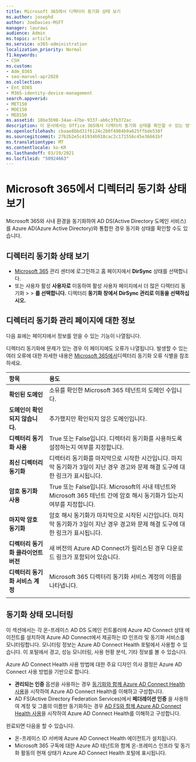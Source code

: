 ```yaml
---
title: Microsoft 365에서 디렉터리 동기화 상태 보기
ms.author: josephd
author: JoeDavies-MSFT
manager: laurawi
audience: Admin
ms.topic: article
ms.service: o365-administration
localization_priority: Normal
f1.keywords:
- CSH
ms.custom:
- Adm_O365
- seo-marvel-apr2020
ms.collection:
- Ent_O365
- M365-identity-device-management
search.appverid:
- MET150
- MOE150
- MED150
ms.assetid: 18be3b98-34ae-47be-9337-ab6c3fb372ac
description: 이 문서에서는 Office 365에서 디렉터리 동기화 상태를 확인할 수 있는 방법을 알아보십시오.
ms.openlocfilehash: cbaae8bbd31f6124c2b0f4984b9a625ffbde538f
ms.sourcegitcommit: 27b2b2e5c41934b918cac2c171556c45e36661bf
ms.translationtype: MT
ms.contentlocale: ko-KR
ms.lasthandoff: 03/19/2021
ms.locfileid: "50924663"
---
```

# <a name="view-directory-synchronization-status-in-microsoft-365"></a>Microsoft 365에서 디렉터리 동기화 상태 보기

Microsoft 365와 사내 환경을 동기화하여 AD DS(Active Directory 도메인 서비스)를 Azure AD(Azure Active Directory)와 통합한 경우 동기화 상태를 확인할 수도 있습니다.
  
## <a name="view-directory-synchronization-status"></a>디렉터리 동기화 상태 보기

- [Microsoft 365](https://admin.microsoft.com) 관리 센터에 로그인하고 홈 페이지에서 **DirSync** 상태를 선택합니다.
- 또는 사용자 활성 **사용자로** 이동하여 활성 사용자 페이지에서 더 많은 디렉터리 동기화 \>    \> **를 선택합니다.** 디렉터리 **동기화 창에서** **DirSync 관리로 이동을 선택하십시오.**

## <a name="information-on-the-manage-directory-synchronization-page"></a>디렉터리 동기화 관리 페이지에 대한 정보

다음 표에는 페이지에서 정보를 얻을 수 있는 기능이 나열됩니다.
  
디렉터리 동기화에 문제가 있는 경우 이 페이지에도 오류가 나열됩니다. 발생할 수 있는 여러 오류에 대한 자세한 내용은 [Microsoft 365에서](identify-directory-synchronization-errors.md)디렉터리 동기화 오류 식별을 참조하세요.
  
|항목|용도|
|:-----|:-----|
|**확인된 도메인** | 소유를 확인한 Microsoft 365 테넌트의 도메인 수입니다. |
|**도메인이 확인되지 않습니다.** | 추가했지만 확인되지 않은 도메인입니다. |
|**디렉터리 동기화 사용** |True 또는 False입니다. 디렉터리 동기화를 사용하도록 설정하는지 여부를 지정합니다. |
|**최신 디렉터리 동기화** | 디렉터리 동기화를 마지막으로 시작한 시간입니다. 마지막 동기화가 3일이 지난 경우 경고와 문제 해결 도구에 대한 링크가 표시됩니다. |
|**암호 동기화 사용** | True 또는 False입니다. Microsoft의 사내 테넌트와 Microsoft 365 테넌트 간에 암호 해시 동기화가 있는지 여부를 지정합니다. |
|**마지막 암호 동기화** | 암호 해시 동기화가 마지막으로 시작된 시간입니다. 마지막 동기화가 3일이 지난 경우 경고와 문제 해결 도구에 대한 링크가 표시됩니다. |
|**디렉터리 동기화 클라이언트 버전** | 새 버전의 Azure AD Connect가 릴리스된 경우 다운로드 링크가 포함되어 있습니다. |
|**디렉터리 동기화 서비스 계정** | Microsoft 365 디렉터리 동기화 서비스 계정의 이름을 나타냅니다. |
|||

## <a name="monitor-synchronization-health"></a>동기화 상태 모니터링

이 섹션에서는 각 온-프레미스 AD DS 도메인 컨트롤러에 Azure AD Connect 상태 에이전트를 설치하여 Azure AD Connect에서 제공하는 ID 인프라 및 동기화 서비스를 모니터링합니다. 모니터링 정보는 Azure AD Connect Health 포털에서 사용할 수 있습니다. 이 포털에서 경고, 성능 모니터링, 사용 현황 분석, 기타 정보를 볼 수 있습니다.

Azure AD Connect Health 사용 방법에 대한 주요 디자인 의사 결정은 Azure AD Connect 사용 방법을 기반으로 합니다.

- **관리되는 인증** 옵션을 사용하는 경우 [동기화와 함께 Azure AD Connect Health 사용](/azure/active-directory/connect-health/active-directory-aadconnect-health-sync)을 시작하여 Azure AD Connect Health를 이해하고 구성합니다.
- AD FS(Active Directory Federation Services)에서 **페더레이션 인증** 을 사용하여 계정 및 그룹의 이름만 동기화하는 경우 [AD FS와 함께 Azure AD Connect Health 사용](/azure/active-directory/connect-health/active-directory-aadconnect-health-adfs)을 시작하여 Azure AD Connect Health를 이해하고 구성합니다.

완료되면 다음을 할 수 있습니다.

- 온-프레미스 ID 서버에 Azure AD Connect Health 에이전트가 설치됩니다.
- Microsoft 365 구독에 대한 Azure AD 테넌트와 함께 온-프레미스 인프라 및 동기화 활동의 현재 상태가 Azure AD Connect Health 포털에 표시됩니다.